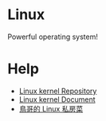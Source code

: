 # Linux

Powerful operating system!

# Help

- [Linux kernel Repository](https://github.com/torvalds/linux)
- [Linux kernel Document](https://www.kernel.org/doc/html/latest/)
- [鳥哥的 Linux 私房菜](http://linux.vbird.org/)